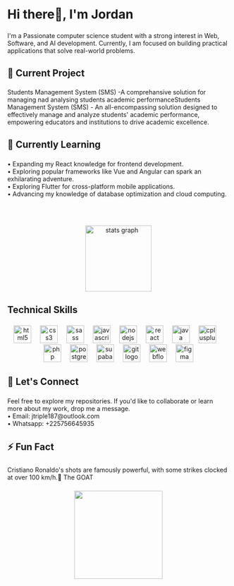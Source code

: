 <h1 align="left">Hi there👋, I'm Jordan</h1>

###

<p align="left">I'm a Passionate computer science student with a strong interest in Web, Software, and AI development. Currently, I am focused on building practical applications that solve real-world problems.</p>

###

<p align="left"></p>

###

<h2 align="left">🔭 Current Project</h2>

###

<p align="left">Students Management System (SMS) -A comprehansive solution for managing nad analysing students academic performanceStudents Management System (SMS) - An all-encompassing solution designed to effectively manage and analyze students' academic performance, empowering educators and institutions to drive academic excellence.</p>

###

<p align="left"></p>

###

<h2 align="left">🌱 Currently Learning</h2>

###

<p align="left">• Expanding my React knowledge for frontend development.  <br>• Exploring popular frameworks like Vue and Angular can spark an exhilarating adventure.  <br>• Exploring Flutter for cross-platform mobile applications.  <br>• Advancing my knowledge of database optimization and cloud computing.</p>

###

<br clear="both">

<p align="left"></p>

###

<div align="center">
  <img src="https://github-readme-stats.vercel.app/api?username=TripleJay23&hide_title=false&hide_rank=false&show_icons=true&include_all_commits=true&count_private=true&disable_animations=false&theme=dracula&locale=en&hide_border=false&order=1" height="150" alt="stats graph" />
</div>

###

<h3 align="left"></h3>

###

<h2 align="left">Technical Skills</h2>

###

<div align="center">
  <img src="https://cdn.jsdelivr.net/gh/devicons/devicon/icons/html5/html5-original.svg" height="40" alt="html5 logo"  />
  <img width="12" />
  <img src="https://cdn.jsdelivr.net/gh/devicons/devicon/icons/css3/css3-original.svg" height="40" alt="css3 logo"  />
  <img width="12" />
  <img src="https://cdn.jsdelivr.net/gh/devicons/devicon/icons/sass/sass-original.svg" height="40" alt="sass logo"  />
  <img width="12" />
  <img src="https://cdn.jsdelivr.net/gh/devicons/devicon/icons/javascript/javascript-original.svg" height="40" alt="javascript logo"  />
  <img width="12" />
  <img src="https://cdn.jsdelivr.net/gh/devicons/devicon/icons/nodejs/nodejs-original.svg" height="40" alt="nodejs logo"  />
  <img width="12" />
  <img src="https://cdn.jsdelivr.net/gh/devicons/devicon/icons/react/react-original.svg" height="40" alt="react logo"  />
  <img width="12" />
  <img src="https://cdn.jsdelivr.net/gh/devicons/devicon/icons/java/java-original.svg" height="40" alt="java logo"  />
  <img width="12" />
  <img src="https://cdn.jsdelivr.net/gh/devicons/devicon/icons/cplusplus/cplusplus-original.svg" height="40" alt="cplusplus logo"  />
  <img width="12" />
  <img src="https://cdn.jsdelivr.net/gh/devicons/devicon/icons/php/php-original.svg" height="40" alt="php logo"  />
  <img width="12" />
  <img src="https://cdn.jsdelivr.net/gh/devicons/devicon/icons/postgresql/postgresql-original.svg" height="40" alt="postgresql logo"  />
  <img width="12" />
  <img src="https://cdn.simpleicons.org/supabase/3ECF8E" height="40" alt="supabase logo"  />
  <img width="12" />
  <img src="https://cdn.jsdelivr.net/gh/devicons/devicon/icons/git/git-original.svg" height="40" alt="git logo"  />
  <img width="12" />
  <img src="https://cdn.jsdelivr.net/gh/devicons/devicon/icons/webflow/webflow-original.svg" height="40" alt="webflow logo"  />
  <img width="12" />
  <img src="https://cdn.jsdelivr.net/gh/devicons/devicon/icons/figma/figma-original.svg" height="40" alt="figma logo"  />
</div>

###

<div align="center">
</div>

###

<h2 align="left">🔗 Let's Connect</h2>

###

<p align="left">Feel free to explore my repositories. If you'd like to collaborate or learn more about my work, drop me a message.  <br>  • Email: jtriple187@outlook.com  <br>  • Whatsapp: +225756645935</p>

###

<p align="left"></p>

###

<h2 align="left">⚡ Fun Fact</h2>

###

<p align="left">Cristiano Ronaldo's shots are famously powerful, with some strikes clocked at over 100 km/h.🚀 The GOAT</p>

###

<div align="center">
  <img height="200" src="https://media3.giphy.com/media/hryis7A55UXZNCUTNA/giphy.gif?cid=6c09b9528tvx2t7jvu9bd9saxo04ampskx3ejkhnp4rpiegb&ep=v1_internal_gif_by_id&rid=giphy.gif&ct=g"  />
</div>

###
